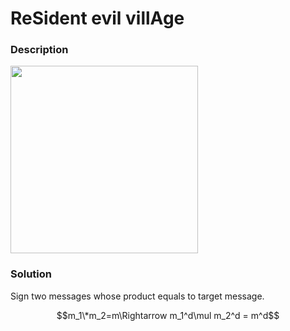 # ReSident evil villAge

### __Description__

<img src="https://user-images.githubusercontent.com/32315604/120188060-38b8c880-c248-11eb-9a5f-219cb5472156.png" width=300>

### __Solution__

Sign two messages whose product equals to target message.

```math
m_1\*m_2=m\Rightarrow m_1^d\mul m_2^d = m^d
```
